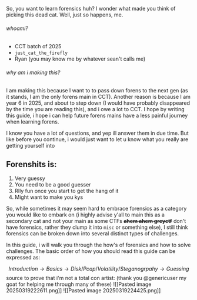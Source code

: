 So, you want to learn forensics huh? I wonder what made you think of picking this dead cat. Well, just so happens, me. 
###### whoami?
-  CCT batch of 2025
- ``just_cat_the_firefly``
-  Ryan (you may know me by whatever sean't calls me)
###### why am i making this?
I  am making this because I want to to pass down forens to the next gen (as it stands, I am the only forens main in CCT). Another reason is because I am year 6 in 2025, and about to step down (I would have probably disappeared by the time you are reading this), and i owe a lot to CCT. I hope by writing this guide, i hope i can help future forens mains have a less painful journey when learning forens.

I know you have a lot of questions, and yep ill answer them in due time. But like before you continue, i would just want to let u know what you really are getting yourself into
## Forenshits is:
1. Very guessy
2. You need to be a good guesser
3. Rlly fun once you start to get the hang of it
4. Might want to make you kys 

So, while sometimes it may seem hard to embrace forensics as a category you would like to embark on (i highly advise y'all to main this as a secondary cat and not your main as some CTFs ~~**ahem ahem greyctf**~~ don't have forensics, rather they clump it into `misc` or something else), I still think forensics can be broken down into several distinct types of challenges. 

In this guide, i will walk you through the how's of forensics and how to solve challenges. The basic order of how you should read this guide can be expressed as: 

$$Introduction → Basics → Disk/Pcap/Volatility/Steganogrpahy → Guessing$$ 
source to prove that i'm not a total con artist: (thank you @genericuser my goat for helping me through many of these)
![[Pasted image 20250319222611.png]]
![[Pasted image 20250319224425.png]]
